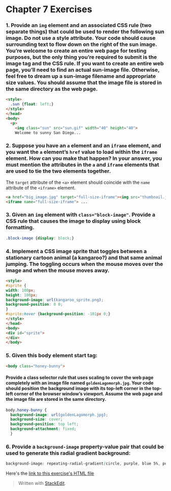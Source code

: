 ﻿# Chapter 7 Exercises

### 1. Provide an `img` element and an associated CSS rule (two separate things) that could be used to render the following sun image. Do not use a style attribute. Your code should cause surrounding text to flow down on the right of the sun image. You’re welcome to create an entire web page for testing purposes, but the only thing you’re required to submit is the image tag and the CSS rule. If you want to create an entire web page, you’ll need to find an actual sun-image file. Otherwise, feel free to dream up a sun-image filename and appropriate size values. You should assume that the image file is stored in the same directory as the web page.

```html
<style>
  .sun {float: left;}
</style>
</head>
<body>
  <p>
    <img class="sun" src="sun.gif" width="40" height="40">
    Welcome to sunny San Diego...
```

### 2. Suppose you have an `a` element and an `iframe` element, and you want the `a` element’s `href` value to load within the `iframe` element. How can you make that happen? In your answer, you must mention the attributes in the `a` and `iframe` elements that are used to tie the two elements together.

The `target` attribute of the `<a>` element should coincide with the `name` attribute of the `<iframe>` element.

```html
<a href="big_image.jpg" target="full-size-iframe"><img src="thumbnail.jpg"></a>
<iframe name="full-size-iframe"> ...
```

### 3. Given an `img` element with `class="block-image"`. Provide a CSS rule that causes the image to display using block formatting.

```css
.block-image {display: block;}
```

### 4. Implement a CSS image sprite that toggles between a stationary cartoon animal (a kangaroo?) and that same animal jumping. The toggling occurs when the mouse moves over the image and when the mouse moves away.

```html
<style>
#sprite {
width: 100px;
height: 100px;
background-image: url(kangaroo_sprite.png);
background-position: 0 0;
}
#sprite:hover {background-position: -101px 0;}
</style>
</head>
<body>
<div id="sprite">
</div>
</body>
```

### 5. Given this body element start tag:

```html
<body class="honey-bunny">
```

#### Provide a class selector rule that uses scaling to cover the web page completely with an image file named `goldenLagomorph.jpg`. Your code should position the background image with its top-left corner in the top-left corner of the browser window’s viewport. Assume the web page and the image file are stored in the same directory.

```css
body.honey-bunny {
  background-image: url(goldenLagomorph.jpg);
  background-size: cover;
  background-position: top left;
  background-attachment: fixed;
  }
```

### 6. Provide a `background-image` property-value pair that could be used to generate this radial gradient background:

```css
background-image: repeating-radial-gradient(circle, purple, blue 5%, purple 10% );
```

Here's the [link to this exercise's HTML file](Code_Examples/exercise_6.html)

> Written with [StackEdit](https://stackedit.io/).
